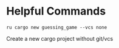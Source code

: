 # Helpful Commands
```
ru cargo new guessing_game --vcs none
```
Create a new cargo project without git/vcs
